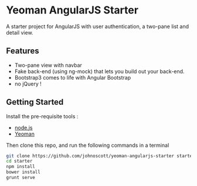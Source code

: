 Yeoman AngularJS Starter
============================

A starter project for AngularJS with user authentication, a two-pane list and detail view.

Features
--------

* Two-pane view with navbar
* Fake back-end (using ng-mock) that lets you build out your back-end.
* Bootstrap3 comes to life with Angular Bootstrap
* no jQuery !

Getting Started
-------------

Install the pre-requisite tools :

*  [node.js](http://nodejs.org/download/)
*  [Yeoman](http://yeoman.io/)

Then clone this repo, and run the following commands in a terminal

```sh
git clone https://github.com/johnoscott/yeoman-angularjs-starter starter
cd starter
npm install
bower install
grunt serve
```